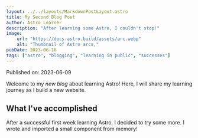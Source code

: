 ```yaml
---
layout: ../../layouts/MarkdownPostLayout.astro
title: My Second Blog Post
author: Astro Learner
description: "After learning some Astro, I couldn't stop!"
image: 
    url: "https://docs.astro.build/assets/arc.webp"
    alt: "Thumbnail of Astro arcs,"
pubDate: 2023-06-16
tags: ["astro", "blogging", "learning in public", "successes"]
---
```

Published on: 2023-06-09

Welcome to my _new blog_ about learning Astro! Here, I will share my learning journey as I build a new website.

## What I've accomplished

After a successful first week learning Astro, I decided to try some more. I wrote and imported a small component from memory!